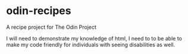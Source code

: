 # odin-recipes

A recipe project for The Odin Project

I will need to demonstrate my knowledge of html, I need to to be able to make my code friendly for individuals with seeing disabilities as well.
